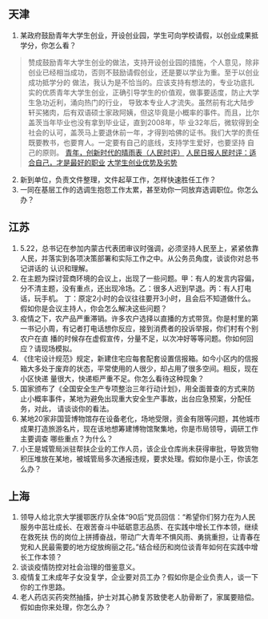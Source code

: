 ## 天津
1. 某政府鼓励青年大学生创业，开设创业园，学生可向学校请假，以创业成果抵学分，你怎么看？
> 赞成鼓励青年大学生创业的做法，支持开设创业园的措施，个人意见，除非创业已经相当成功，否则不鼓励请假创业，还是要以学业为重。至于以创业成功抵学分的
>做法，我认为是不恰当的。应该支持有想法的，专业功底扎实的优质青年大学生创业，正确引导学生的价值观，做事要适度，防止大学生急功近利，涌向热门的行业，
>导致本专业人才流失。虽然前有北大陆步轩买猪肉，后有双语硕士家政阿姨，但这毕竟是小概率的事件。而且，比尔盖茨当年毕业也没有拿到毕业证，直到2008年，毕
>业32年后，微软得到全社会的认可，盖茨马上要退休前一年，才得到哈佛的证书。我们大学的责任既要教书，也要育人。一定要有自己的底线，支持学生爱好，也要坚持
>自己的原则。 [青年，创新时代的晴雨表（人民时评）](http://finance.people.com.cn/n/2015/0504/c1004-26941102.html)
>[人民日报人民时评：适合自己，才是最好的职业](http://opinion.people.com.cn/n/2015/1030/c1003-27755936.html)
>[大学生创业优势及劣势](http://www.qncye.com/daxuesheng/daxuezhinan/061338445.html)
>
2. 新到单位，负责文件整理，文件起草工作，怎样快速胜任工作？
3. 一同在基层工作的选调生抱怨工作太累，甚至劝你一同放弃选调职位。你怎么办？

## 江苏
1. 5.22，总书记在参加内蒙古代表团审议时强调，必须坚持人民至上，紧紧依靠人民，并落实到各项决策部署和实际工作之中。从公务员角度，谈谈你对总书记讲话的
认识和理解。
2. 在主题为探讨营商环境的会议上，出现了一些问题。甲：有人的发言内容偏，分不清主题，没有重点，还出现冷场。乙：很多人迟到早退。丙：有人打电话，玩手机。
丁：原定2小时的会议往往要开3小时，且会后不知道做什么。假如你是会议主持人，你会怎么解决这些问题？
3. 疫情之下，农产品严重滞销。许多农户选择以直播的方式带货。你是村里的第一书记小周，有记者打电话想你反应，接到消费者的投诉举报，你们村有个别农户在直
播的时候存在虚假宣传，分量不足，以次冲好等等问题。你如何回应？请现场模拟。
4. 《住宅设计规范》规定，新建住宅应每套配套设置信报箱。如今小区内的信报箱大多处于废弃的状态，平常使用的人很少，却占用了很多空间。相反，现在小区快递
量很大，快递柜严重不足。你怎么看待这种现象？
5. 国家颁布了《全国安全生产专项整治三年行动计划》，用全面普查的方式来防止小概率事件，某地为避免出现重大安全生产事故，出台应急预案，分配任务，对此，
请谈谈你的看法。
6. 某地20家非国营博物馆存在设备老化，场地受限，资金有限等问题，其他城市成果打造旅游名片，现在该地想筹建博物馆聚集地，你是市局领导，调研工作主要调查
哪些重点？为什么？
7. 小王是城管局派驻帮扶企业的工作人员，该企业仓库尚未获得审批，导致货物积压堆放在某地，被城管局多次通报违规，要求处理。假如你是小王，你该怎么办？

## 上海
1. 领导人给北京大学援鄂医疗队全体“90后”党员回信：“希望你们努力在为人民服务中茁壮成长、在艰苦奋斗中砥砺意志品质、在实践中增长工作本领，继续在救死扶
伤的岗位上拼搏奋战，带动广大青年不惧风雨、勇挑重担，让青春在党和人民最需要的地方绽放绚丽之花。”结合经历和岗位谈青年如何在实践中增长工作本领？
2. 谈谈疫情防控对社会治理的借鉴意义。
3. 疫情复工未成年子女没复学，企业要对员工办？假如你是企业负责人，谈一下你的工作思路。
4. 老人药店买药突然抽搐，护士对其心肺复苏致使老人肋骨断了，家属要赔偿。假如由你来处理，你怎么办？

